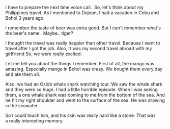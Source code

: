 I have to prepare the next time voice call. 
So, let's think about my Philippines travel.
As I mentioned to Dojoon, I had a vacation in Cebu and Bohol 3 years ago. 

I remember the taste of beer was extra good. But I can't remember what's the beer's name. 
Maybe.. tiger?

I thought the travel was really happier than other travel. Because I went to travel after I got the job. Also, It was my second travel abroad with my girlfriend So, we were really excited.

Let me tell you about the things I remember. First of all, the mango was amazing. Especially mango in Bohol was crazy. We bought them every day and ate them all.

Also, we had an Oslob whale shark watching tour. We saw the whale shark and they were so huge. I had a little horrible episode. When I was seeing them, a one whale shark was coming to me from the bottom of the sea. And he hit my right shoulder and went to the surface of the sea. He was drawing in the seawater.

So I could touch him, and his skin was really hard like a stone. That was a really interesting memory.
